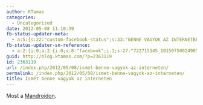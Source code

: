 ```yaml
---
author: KTamas
categories:
  - Uncategorized
date: 2012-05-08 11:10:39
fb-status-updater-meta:
  - a:5:{s:22:"custom-facebook-status";s:33:"BENNE VAGYOK AZ INTERNETBEN!!!111";s:21:"custom-twitter-status";s:30:"Benne vagyok az internetben!!1";s:7:"fb-push";s:1:"1";s:7:"tw-push";s:1:"1";s:4:"push";s:1:"1";}
fb-status-updater-sn-reference:
  - a:2:{i:0;a:2:{i:0;s:8:"facebook";i:1;s:27:"722715145_10150750024985146";}i:1;a:2:{i:0;s:7:"twitter";i:1;s:19:"1.9978840734867E+17";}}
guid: http://blog.ktamas.com/?p=2363119
id: 2363119
url: /index.php/2012/05/08/ismet-benne-vagyok-az-interneten/
permalink: /index.php/2012/05/08/ismet-benne-vagyok-az-interneten/
title: Ismét benne vagyok az interneten
---
```


Most a [Mandroidon](http://mandroid.hu/2012/05/kadar-tamas/).

